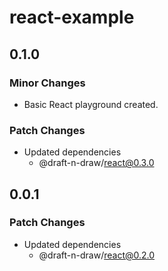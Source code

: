 # react-example

## 0.1.0

### Minor Changes

- Basic React playground created.

### Patch Changes

- Updated dependencies
  - @draft-n-draw/react@0.3.0

## 0.0.1

### Patch Changes

- Updated dependencies
  - @draft-n-draw/react@0.2.0
